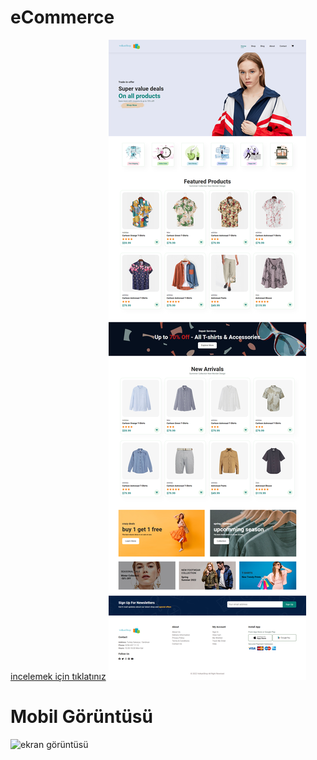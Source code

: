 # eCommerce
[incelemek için tıklatınız](https://dogruvolkan.github.io/eCommerce/)
![ekran görüntüsü](img/ss.png)
# Mobil Görüntüsü 
![ekran görüntüsü](img/mobil.png)